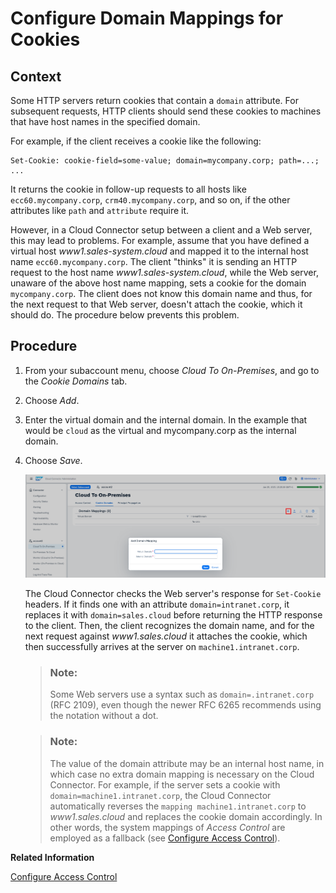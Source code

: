 <!-- loiob7d257b070b042e19a60df01e02d191f -->

# Configure Domain Mappings for Cookies



## Context

Some HTTP servers return cookies that contain a `domain` attribute. For subsequent requests, HTTP clients should send these cookies to machines that have host names in the specified domain.

For example, if the client receives a cookie like the following:

```
Set-Cookie: cookie-field=some-value; domain=mycompany.corp; path=...; ...
```

It returns the cookie in follow-up requests to all hosts like `ecc60.mycompany.corp`, `crm40.mycompany.corp`, and so on, if the other attributes like `path` and `attribute` require it.

However, in a Cloud Connector setup between a client and a Web server, this may lead to problems. For example, assume that you have defined a virtual host *www1.sales-system.cloud* and mapped it to the internal host name `ecc60.mycompany.corp`. The client "thinks" it is sending an HTTP request to the host name *www1.sales-system.cloud*, while the Web server, unaware of the above host name mapping, sets a cookie for the domain `mycompany.corp`. The client does not know this domain name and thus, for the next request to that Web server, doesn't attach the cookie, which it should do. The procedure below prevents this problem.



## Procedure

1.  From your subaccount menu, choose *Cloud To On-Premises*, and go to the *Cookie Domains* tab.

2.  Choose *Add*.

3.  Enter the virtual domain and the internal domain. In the example that would be `cloud` as the virtual and mycompany.corp as the internal domain.

4.  Choose *Save*.

    ![](images/SCC_DomainMapping_7612562.png)

    The Cloud Connector checks the Web server's response for `Set-Cookie` headers. If it finds one with an attribute `domain=intranet.corp`, it replaces it with `domain=sales.cloud` before returning the HTTP response to the client. Then, the client recognizes the domain name, and for the next request against *www1.sales.cloud* it attaches the cookie, which then successfully arrives at the server on `machine1.intranet.corp`.

    > ### Note:  
    > Some Web servers use a syntax such as `domain=.intranet.corp` \(RFC 2109\), even though the newer RFC 6265 recommends using the notation without a dot.

    > ### Note:  
    > The value of the domain attribute may be an internal host name, in which case no extra domain mapping is necessary on the Cloud Connector. For example, if the server sets a cookie with `domain=machine1.intranet.corp`, the Cloud Connector automatically reverses the `mapping machine1.intranet.corp` to *www1.sales.cloud* and replaces the cookie domain accordingly. In other words, the system mappings of *Access Control* are employed as a fallback \(see [Configure Access Control](configure-access-control-f42fe44.md)\).


**Related Information**  


[Configure Access Control](configure-access-control-f42fe44.md "Specify the backend systems that can be accessed by your cloud applications.")

